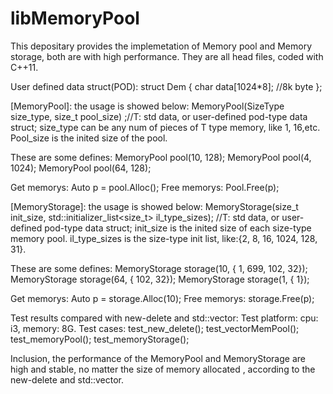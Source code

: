 # libMemoryPool
This depositary provides the implemetation of Memory pool and Memory storage, both are with high performance. They are all head files, coded with C++11.

User defined data struct(POD):
struct Dem {
	char data[1024*8]; //8k byte
};

[MemoryPool]: the usage is showed below:
MemoryPool<T>(SizeType size_type, size_t pool_size) ;//T: std data, or user-defined pod-type data struct; size_type can be any num of pieces of T type memory, like 1, 16,etc. Pool_size is the inited size of the pool.

These are some defines:
MemoryPool<Dem> pool(10, 128);
MemoryPool<int> pool(4, 1024);
MemoryPool<float> pool(64, 128);

Get memorys:
Auto p = pool.Alloc();
Free memorys:
Pool.Free(p);

[MemoryStorage]: the usage is showed below:
MemoryStorage<T>(size_t init_size, std::initializer_list<size_t> il_type_sizes); //T: std data, or user-defined pod-type data struct; init_size is the inited size of each size-type memory pool. il_type_sizes is the size-type init list, like:{2, 8, 16, 1024, 128, 31}.

These are some defines:
MemoryStorage<Dem> storage(10, { 1, 699, 102, 32});
MemoryStorage<int> storage(64, { 102, 32});
MemoryStorage<char> storage(1, { 1});

Get memorys:
Auto p = storage.Alloc(10);
Free memorys:
storage.Free(p);

Test results compared with new-delete and std::vector:
Test platform: cpu: i3, memory: 8G.
Test cases:
test_new_delete();
test_vectorMemPool();
test_memoryPool();
test_memoryStorage();


Inclusion, the performance of the MemoryPool and MemoryStorage are high and stable, no matter the size of memory allocated , according to the new-delete and std::vector.
